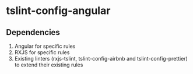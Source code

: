 # tslint-config-angular

## Dependencies

1. Angular for specific rules
2. RXJS for specific rules
3. Existing linters (rxjs-tslint, tslint-config-airbnb and tslint-config-prettier) to extend their existing rules